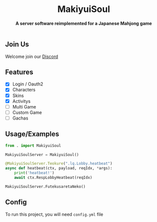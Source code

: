 <h1 align="center">
  MakiyuiSoul<br>
</h1>

<h4 align="center">A server software reimplemented for a Japanese Mahjong game<br><br></h4>

## Join Us

Welcome join our [Discord](https://discord.gg/vQrMbjA)

## Features

- [x] Login / Oauth2
- [x] Characters
- [x] Skins
- [x] Activitys
- [ ] Multi Game
- [ ] Custom Game
- [ ] Gachas

## Usage/Examples

```python
from . import MakiyuiSoul

MakiyuiSoulServer = MakiyuiSoul()

@MakiyuiSoulServer.Teokure(".lq.Lobby.heatbeat")
async def heatbeat(ctx, payload, reqIdx, *args):
    print('heatbeat!')
    await ctx.RespLobbyHeatbeat(reqIdx)

MakiyuiSoulServer.FutekusaretaNeko()
```

## Config

To run this project, you will need `config.yml` file
